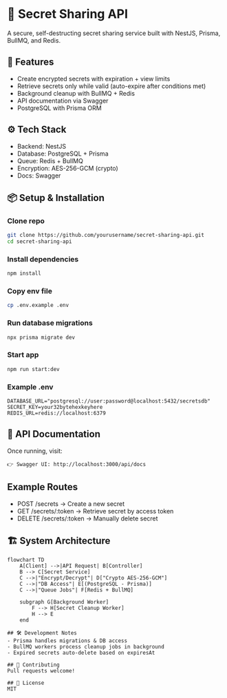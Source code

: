 # 🔐 Secret Sharing API

A secure, self-destructing secret sharing service built with NestJS, Prisma, BullMQ, and Redis.

## 🚀 Features
- Create encrypted secrets with expiration + view limits
- Retrieve secrets only while valid (auto-expire after conditions met)
- Background cleanup with BullMQ + Redis
- API documentation via Swagger
- PostgreSQL with Prisma ORM

## ⚙️ Tech Stack
- Backend: NestJS
- Database: PostgreSQL + Prisma
- Queue: Redis + BullMQ
- Encryption: AES-256-GCM (crypto)
- Docs: Swagger

## 📦 Setup & Installation
### Clone repo
```bash
git clone https://github.com/yourusername/secret-sharing-api.git
cd secret-sharing-api
```

### Install dependencies
```bash
npm install
```

### Copy env file
```bash
cp .env.example .env
```

### Run database migrations
```bash
npx prisma migrate dev
```

### Start app
```bash
npm run start:dev
```

### Example .env
```
DATABASE_URL="postgresql://user:password@localhost:5432/secretsdb"
SECRET_KEY=your32bytehexkeyhere
REDIS_URL=redis://localhost:6379
```

## 📖 API Documentation

Once running, visit:
```
👉 Swagger UI: http://localhost:3000/api/docs
```

## Example Routes
- POST /secrets → Create a new secret
- GET /secrets/:token → Retrieve secret by access token
- DELETE /secrets/:token → Manually delete secret

## 🏗️ System Architecture
```mermaid
flowchart TD
    A[Client] -->|API Request| B[Controller]
    B --> C[Secret Service]
    C -->|"Encrypt/Decrypt"| D["Crypto AES-256-GCM"]
    C -->|"DB Access"| E[(PostgreSQL - Prisma)]
    C -->|"Queue Jobs"| F[Redis + BullMQ]

    subgraph G[Background Worker]
        F --> H[Secret Cleanup Worker]
        H --> E
    end

## 🛠 Development Notes
- Prisma handles migrations & DB access
- BullMQ workers process cleanup jobs in background
- Expired secrets auto-delete based on expiresAt

## 🤝 Contributing
Pull requests welcome!

## 📄 License
MIT